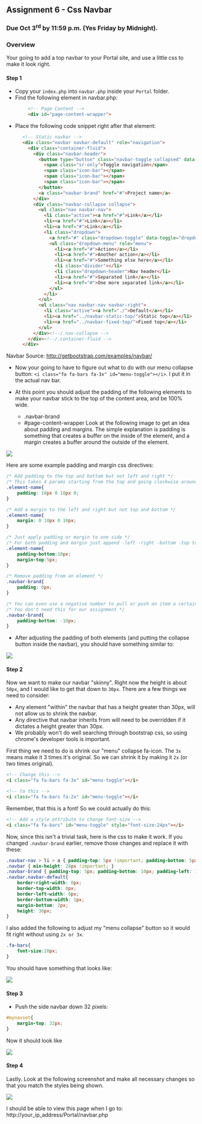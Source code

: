 ## Assignment 6 - Css Navbar

### Due Oct 3<sup>rd</sup> by 11:59 p.m. (Yes Friday by Midnight).


### Overview

Your going to add a top navbar to your Portal site, and use a little css to make it look right. 

#### Step 1

- Copy your `index.php` into `navbar.php` inside your `Portal` folder.
- Find the following element in navbar.php:

```html
        <!-- Page Content -->
        <div id="page-content-wrapper">
```
- Place the following code snippet right after that element:

```html
      <!-- Static navbar -->
      <div class="navbar navbar-default" role="navigation">
        <div class="container-fluid">
          <div class="navbar-header">
            <button type="button" class="navbar-toggle collapsed" data-toggle="collapse" data-target=".navbar-collapse">
              <span class="sr-only">Toggle navigation</span>
              <span class="icon-bar"></span>
              <span class="icon-bar"></span>
              <span class="icon-bar"></span>
            </button>
            <a class="navbar-brand" href="#">Project name</a>
          </div>
          <div class="navbar-collapse collapse">
            <ul class="nav navbar-nav">
              <li class="active"><a href="#">Link</a></li>
              <li><a href="#">Link</a></li>
              <li><a href="#">Link</a></li>
              <li class="dropdown">
                <a href="#" class="dropdown-toggle" data-toggle="dropdown">Dropdown <span class="caret"></span></a>
                <ul class="dropdown-menu" role="menu">
                  <li><a href="#">Action</a></li>
                  <li><a href="#">Another action</a></li>
                  <li><a href="#">Something else here</a></li>
                  <li class="divider"></li>
                  <li class="dropdown-header">Nav header</li>
                  <li><a href="#">Separated link</a></li>
                  <li><a href="#">One more separated link</a></li>
                </ul>
              </li>
            </ul>
            <ul class="nav navbar-nav navbar-right">
              <li class="active"><a href="./">Default</a></li>
              <li><a href="../navbar-static-top/">Static top</a></li>
              <li><a href="../navbar-fixed-top/">Fixed top</a></li>
            </ul>
          </div><!--/.nav-collapse -->
        </div><!--/.container-fluid -->
      </div>
```

Navbar Source: http://getbootstrap.com/examples/navbar/

- Now your going to have to figure out what to do with our menu collapse button: `<i class="fa fa-bars fa-3x" id="menu-toggle"></i>`. I put it in the actual nav bar.

- At this point you should adjust the padding of the following elements to make your navbar stick to the top of the content area, and be 100% wide.
    - .navbar-brand
    - #page-content-wrapper 
Look at the following image to get an idea about padding and margins. The simple explanation is padding is something that creates a buffer on the inside of the element, and a margin creates a buffer around the outside of the element. 

![](http://f.cl.ly/items/0S231o311V3u1h422v0V/box_model.gif)

Here are some example padding and margin css directives:
```css
/* Add padding to the top and bottom but not left and right */
/* This takes 4 params starting from the top and going clockwise around the element */
.element-name{
    padding: 10px 0 10px 0;
}

/* Add a margin to the left and right but not top and bottom */
.element-name{
    margin: 0 10px 0 10px;
}

/* Just apply padding or margin to one side */
/* For both padding and margin just append -left -right -bottom -top to effect a particular side */
.element-name{
    padding-bottom:10px;
    margin-top:5px;
}

/* Remove padding from an element */
.navbar-brand{
    padding: 0px;
}

/* You can even use a negative number to pull or push an item a certain way */
/* You don't need this for our assignment */
.navbar-brand{
    padding-bottom: -10px;
}

```

- After adjusting the padding of both elements (and putting the collapse button inside the navbar), you should have something similar to:

![](http://f.cl.ly/items/1d08123Q0v0T1O0Q0Q27/navbar1.png)

#### Step 2

Now we want to make our navbar "skinny". Right now the height is about `50px`, and I would like to get that down to `30px`. There are a few things we need to consider:

- Any element "within" the navbar that has a height greater than 30px, will not allow us to shrink the navbar.
- Any directive that navbar inherits from will need to be overridden if it dictates a height greater than 30px.
- We probably won't do well searching through bootstrap css, so using chrome's developer tools is important.

First thing we need to do is shrink our "menu" collapse fa-icon. The `3x` means make it 3 times it's original. So we can shrink it by making it `2x` (or two times original).

```html
<!-- Change this -->
<i class="fa fa-bars fa-3x" id="menu-toggle"></i>

<!-- to this -->
<i class="fa fa-bars fa-2x" id="menu-toggle"></i>
```

Remember, that this is a font! So we could actually do this:

```html
<!-- Add a style attribute to change font-size -->
<i class="fa fa-bars" id="menu-toggle" style="font-size:24px"></i>

```

Now, since this isn't a trivial task, here is the css to make it work. If you changed `.navbar-brand` earlier, remove those changes and replace it with these:

```css
.navbar-nav > li > a { padding-top: 5px !important; padding-bottom: 5px !important; }
.navbar { min-height: 28px !important; }
.navbar-brand { padding-top: 5px; padding-bottom: 10px; padding-left: 10px; }
.navbar.navbar-default{
	border-right-width: 0px;
	border-top-width: 0px;
	border-left-width: 0px;
	border-bottom-width: 1px;
	margin-bottom: 2px;
	height: 30px;
}
```

I also added the following to adjust my "menu collapse" button so it would fit right without using `2x or 3x`.

```css
.fa-bars{
    font-size:20px;
}
```

You should have something that looks like:

![](http://f.cl.ly/items/2l2l1t2D2D0h330D2m14/navbar2.png)

#### Step 3

- Push the side navbar down 32 pixels:

```css
#mynavset{
	margin-top: 32px;
}
```

Now it should look like

![](http://f.cl.ly/items/3e2V2q1V0n2V183y340m/navbar3.png)


#### Step 4

Lastly. Look at the following screenshot and make all necessary changes so that you match the styles being shown.

![](http://f.cl.ly/items/3S1x132R212I2513411C/navbar4.png)


I should be able to view this page when I go to: http://your_ip_address/Portal/navbar.php

